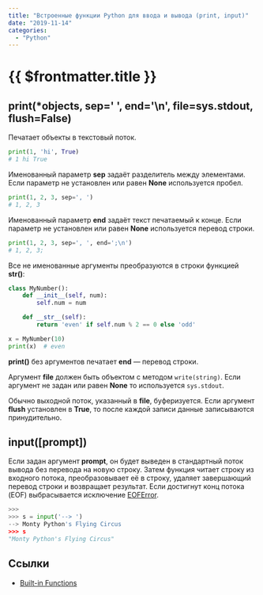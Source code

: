 ```yaml
---
title: "Встроенные функции Python для ввода и вывода (print, input)"
date: "2019-11-14"
categories: 
  - "Python"
---
```


# {{ $frontmatter.title }}

## print(\*objects, sep=' ', end='\\n', file=sys.stdout, flush=False)

Печатает объекты в текстовый поток.

```python
print(1, 'hi', True)
# 1 hi True
```

Именованный параметр **sep** задаёт разделитель между элементами. Если параметр не установлен или равен **None** используется пробел.

```python
print(1, 2, 3, sep=', ')
# 1, 2, 3
```

Именованный параметр **end** задаёт текст печатаемый к конце. Если параметр не установлен или равен **None** используется перевод строки.

```python
print(1, 2, 3, sep=', ', end=';\n')
# 1, 2, 3;
```

Все не именованные аргументы преобразуются в строки функцией **str()**:

```python
class MyNumber():
    def __init__(self, num):
        self.num = num

    def __str__(self):
        return 'even' if self.num % 2 == 0 else 'odd'

x = MyNumber(10)
print(x)  # even
```

**print()** без аргументов печатает **end** — перевод строки.

Аргумент **file** должен быть объектом с методом `write(string)`. Если аргумент не задан или равен **None** то используется `sys.stdout`.

Обычно выходной поток, указанный в **file**, буферизуется. Если аргумент **flush** установлен в **True**, то после каждой записи данные записываются принудительно.

## input(\[prompt\])

Если задан аргумент **prompt**, он будет выведен в стандартный поток вывода без перевода на новую строку. Затем функция читает строку из входного потока, преобразовывает её в строку, удаляет завершающий перевод строки и возвращает результат. Если достигнут конц потока (EOF) выбрасывается исключение [EOFError](https://docs.python.org/3/library/exceptions.html#EOFError).

```python
>>>
>>> s = input('--> ')  
--> Monty Python's Flying Circus
>>> s  
"Monty Python's Flying Circus"
```

## Ссылки

- [Built-in Functions](https://docs.python.org/3/library/functions.html)
